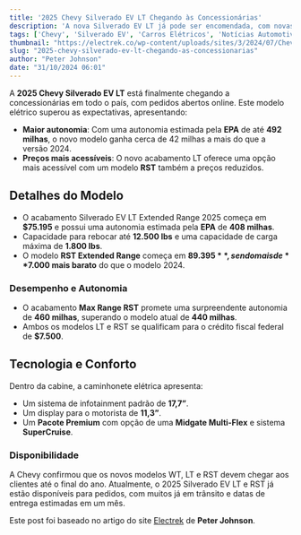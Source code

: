 ```yaml
---
title: '2025 Chevy Silverado EV LT Chegando às Concessionárias'
description: 'A nova Silverado EV LT já pode ser encomendada, com novas opções e preços melhores!'
tags: ['Chevy', 'Silverado EV', 'Carros Elétricos', 'Notícias Automotivas']
thumbnail: "https://electrek.co/wp-content/uploads/sites/3/2024/07/Chevys-Silverado-EV-LT-1.jpeg?quality=82&strip=all&w=1400"
slug: "2025-chevy-silverado-ev-lt-chegando-as-concessionarias"
author: "Peter Johnson"
date: "31/10/2024 06:01"
---
```


A **2025 Chevy Silverado EV LT** está finalmente chegando a concessionárias em todo o país, com pedidos abertos online. Este modelo elétrico superou as expectativas, apresentando:

- **Maior autonomia**: Com uma autonomia estimada pela **EPA** de até **492 milhas**, o novo modelo ganha cerca de 42 milhas a mais do que a versão 2024.
- **Preços mais acessíveis**: O novo acabamento LT oferece uma opção mais acessível com um modelo **RST** também a preços reduzidos.

## Detalhes do Modelo
- O acabamento Silverado EV LT Extended Range 2025 começa em **$75.195** e possui uma autonomia estimada pela **EPA** de **408 milhas**.
- Capacidade para rebocar até **12.500 lbs** e uma capacidade de carga máxima de **1.800 lbs**.
- O modelo **RST Extended Range** começa em **$89.395**, sendo mais de **$7.000 mais barato** do que o modelo 2024.
  
### Desempenho e Autonomia
- O acabamento **Max Range RST** promete uma surpreendente autonomia de **460 milhas**, superando o modelo atual de **440 milhas**.
- Ambos os modelos LT e RST se qualificam para o crédito fiscal federal de **$7.500**.

## Tecnologia e Conforto
Dentro da cabine, a caminhonete elétrica apresenta:
- Um sistema de infotainment padrão de **17,7”**.
- Um display para o motorista de **11,3”**.
- Um **Pacote Premium** com opção de uma **Midgate Multi-Flex** e sistema **SuperCruise**.

### Disponibilidade
A Chevy confirmou que os novos modelos WT, LT e RST devem chegar aos clientes até o final do ano. Atualmente, o 2025 Silverado EV LT e RST já estão disponíveis para pedidos, com muitos já em trânsito e datas de entrega estimadas em um mês.

Este post foi baseado no artigo do site [Electrek](https://electrek.co/2024/10/29/2025-chevy-silverado-ev-lt-arriving-dealerships-orders-open/) de **Peter Johnson**.